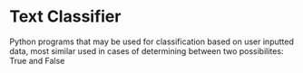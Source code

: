 # Text Classifier

Python programs that may be used for classification based on user inputted data, most similar used in cases of determining between two possibilites: True and False

